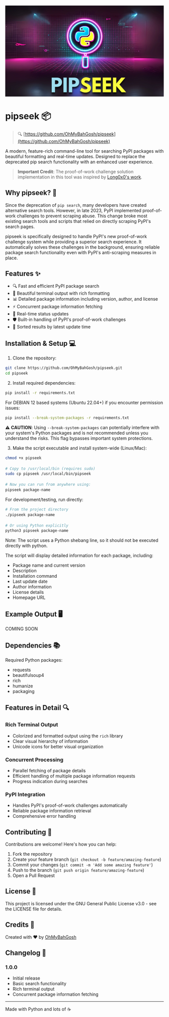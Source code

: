 ![PIPSEEK Banner](https://raw.githubusercontent.com/ohmybahgosh/pipseek/refs/heads/main/PIPSEEK-README-BANNER.png)

# pipseek 📦 
> 🔍 [https://github.com/OhMyBahGosh/pipseek](https://github.com/OhMyBahGosh/pipseek)

A modern, feature-rich command-line tool for searching PyPI packages with beautiful formatting and real-time updates. Designed to replace the deprecated pip search functionality with an enhanced user experience.

> **Important Credit**: The proof-of-work challenge solution implementation in this tool was inspired by [Long0x0's work](https://github.com/victorgarric/pip_search/issues/44#issuecomment-2565442916).

## Why pipseek? 🤔

Since the deprecation of `pip search`, many developers have created alternative search tools. However, in late 2023, PyPI implemented proof-of-work challenges to prevent scraping abuse. This change broke most existing search tools and scripts that relied on directly scraping PyPI's search pages.

pipseek is specifically designed to handle PyPI's new proof-of-work challenge system while providing a superior search experience. It automatically solves these challenges in the background, ensuring reliable package search functionality even with PyPI's anti-scraping measures in place.

## Features ✨

- 🔍 Fast and efficient PyPI package search
- 🎨 Beautiful terminal output with rich formatting
- 📊 Detailed package information including version, author, and license
- ⚡️ Concurrent package information fetching
- 🔄 Real-time status updates
- 🛡️ Built-in handling of PyPI's proof-of-work challenges
- 📅 Sorted results by latest update time

## Installation & Setup 💻

1. Clone the repository:
```bash
git clone https://github.com/OhMyBahGosh/pipseek.git
cd pipseek
```

2. Install required dependencies:

```bash
pip install -r requirements.txt
```

For DEBIAN 12 based systems (Ubuntu 22.04+) if you encounter permission issues:
```bash
pip install --break-system-packages -r requirements.txt
```
⚠️ **CAUTION**: Using `--break-system-packages` can potentially interfere with your system's Python packages and is not recommended unless you understand the risks. This flag bypasses important system protections.

3. Make the script executable and install system-wide (Linux/Mac):
```bash
chmod +x pipseek

# Copy to /usr/local/bin (requires sudo)
sudo cp pipseek /usr/local/bin/pipseek

# Now you can run from anywhere using:
pipseek package-name
```

For development/testing, run directly:
```bash
# From the project directory
./pipseek package-name

# Or using Python explicitly
python3 pipseek package-name
```

Note: The script uses a Python shebang line, so it should not be executed directly with python.

The script will display detailed information for each package, including:
- Package name and current version
- Description
- Installation command
- Last update date
- Author information
- License details
- Homepage URL

## Example Output 🖥️

COMING SOON

## Dependencies 📚

Required Python packages:
- requests
- beautifulsoup4
- rich
- humanize
- packaging

## Features in Detail 🔍

### Rich Terminal Output
- Colorized and formatted output using the `rich` library
- Clear visual hierarchy of information
- Unicode icons for better visual organization

### Concurrent Processing
- Parallel fetching of package details
- Efficient handling of multiple package information requests
- Progress indication during searches

### PyPI Integration
- Handles PyPI's proof-of-work challenges automatically
- Reliable package information retrieval
- Comprehensive error handling

## Contributing 🤝

Contributions are welcome! Here's how you can help:

1. Fork the repository
2. Create your feature branch (`git checkout -b feature/amazing-feature`)
3. Commit your changes (`git commit -m 'Add some amazing feature'`)
4. Push to the branch (`git push origin feature/amazing-feature`)
5. Open a Pull Request

## License 📄

This project is licensed under the GNU General Public License v3.0 - see the LICENSE file for details.

## Credits 👏

Created with ❤️ by [OhMyBahGosh](https://github.com/OhMyBahGosh)

## Changelog 📝

### 1.0.0
- Initial release
- Basic search functionality
- Rich terminal output
- Concurrent package information fetching

---

Made with Python and lots of ☕
